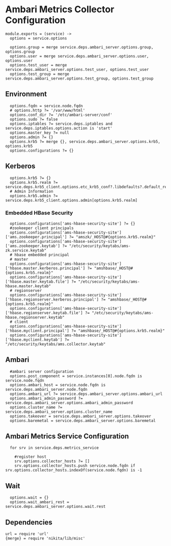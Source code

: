 
# Ambari Metrics Collector Configuration

    module.exports = (service) ->
      options = service.options

      options.group = merge service.deps.ambari_server.options.group, options.group
      options.user = merge service.deps.ambari_server.options.user, options.user
      options.test_user = merge service.deps.ambari_server.options.test_user, options.test_user
      options.test_group = merge service.deps.ambari_server.options.test_group, options.test_group

## Environment

      options.fqdn = service.node.fqdn
      # options.http ?= '/var/www/html'
      options.conf_dir ?= '/etc/ambari-server/conf'
      options.sudo ?= false
      options.iptables ?= service.deps.iptables and service.deps.iptables.options.action is 'start'
      options.master_key ?= null
      options.admin ?= {}
      options.krb5 ?= merge {}, service.deps.ambari_server.options.krb5, options.krb5
      options.configurations ?= {}

## Kerberos


      options.krb5 ?= {}
      options.krb5.realm ?= service.deps.krb5_client.options.etc_krb5_conf?.libdefaults?.default_realm
      # Admin Information
      options.krb5.admin ?= service.deps.krb5_client.options.admin[options.krb5.realm]

### Embedded HBase Security

      options.configurations['ams-hbase-security-site'] ?= {}
      #zookeeper client principals
      options.configurations['ams-hbase-security-site']['ams.zookeeper.principal'] ?= "amszk/_HOST@#{options.krb5.realm}"
      options.configurations['ams-hbase-security-site']['ams.zookeeper.keytab'] ?= "/etc/security/keytabs/ams-zk.service.keytab"
      # hbase embedded principal
      # master
      options.configurations['ams-hbase-security-site']['hbase.master.kerberos.principal'] ?= "amshbase/_HOST@#{options.krb5.realm}"
      options.configurations['ams-hbase-security-site']['hbase.master.keytab.file'] ?= "/etc/security/keytabs/ams-hbase.master.keytab"
      # regionserver
      options.configurations['ams-hbase-security-site']['hbase.regionserver.kerberos.principal'] ?= "amshbase/_HOST@#{options.krb5.realm}"
      options.configurations['ams-hbase-security-site']['hbase.regionserver.keytab.file'] ?= "/etc/security/keytabs/ams-hbase.regionserver.keytab"
      # client
      options.configurations['ams-hbase-security-site']['hbase.myclient.principal'] ?= "amshbase/_HOST@#{options.krb5.realm}"
      options.configurations['ams-hbase-security-site']['hbase.myclient.keytab'] ?= "/etc/security/keytabs/ams.collector.keytab"


## Ambari

      #ambari server configuration
      options.post_component = service.instances[0].node.fqdn is service.node.fqdn
      options.ambari_host = service.node.fqdn is service.deps.ambari_server.node.fqdn
      options.ambari_url ?= service.deps.ambari_server.options.ambari_url
      options.ambari_admin_password ?= service.deps.ambari_server.options.ambari_admin_password
      options.cluster_name ?= service.deps.ambari_server.options.cluster_name
      options.takeover = service.deps.ambari_server.options.takeover
      options.baremetal = service.deps.ambari_server.options.baremetal

## Ambari Metrics Service Configuration

      for srv in service.deps.metrics_service

        #register host
        srv.options.collector_hosts ?= []
        srv.options.collector_hosts.push service.node.fqdn if srv.options.collector_hosts.indexOf(service.node.fqdn) is -1

## Wait

      options.wait = {}
      options.wait_ambari_rest = service.deps.ambari_server.options.wait.rest

## Dependencies

    url = require 'url'
    {merge} = require 'nikita/lib/misc'
